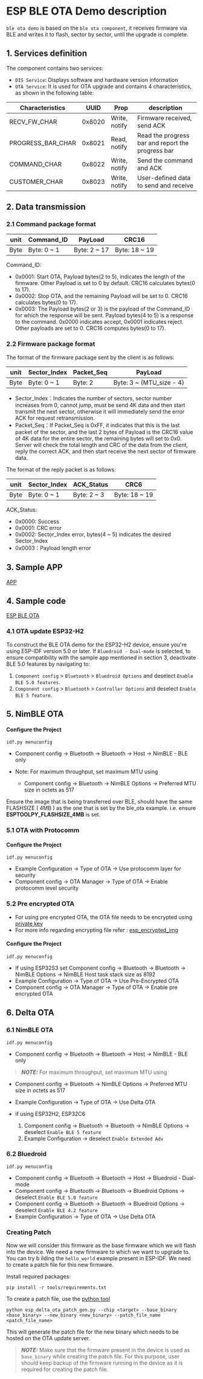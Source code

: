 # ESP BLE OTA Demo description

``ble ota demo`` is based on the ``ble ota component``, it receives firmware via BLE and writes it to flash, sector by sector, until the upgrade is complete.

## 1. Services definition

The component contains two services:

- `DIS Service`: Displays software and hardware version information
- `OTA Service`: It is used for OTA upgrade and contains 4 characteristics, as shown in the following table:

|  Characteristics   | UUID  |  Prop   | description  |
|  ----  | ----  |  ----  | ----  |
|  RECV_FW_CHAR | 0x8020 | Write, notify  | Firmware received, send ACK |
|  PROGRESS_BAR_CHAR  | 0x8021 | Read, notify  | Read the progress bar and report the progress bar |
|  COMMAND_CHAR  | 0x8022 | Write, notify  | Send the command and ACK |
|  CUSTOMER_CHAR  | 0x8023 | Write, notify  | User-defined data to send and receive |

## 2. Data transmission

### 2.1 Command package format

|  unit   | Command_ID  |  PayLoad   | CRC16  |
|  ----  | ----  |  ----  | ----  |
|  Byte | Byte: 0 ~ 1 | Byte: 2 ~ 17  | Byte: 18 ~ 19 |

Command_ID:

- 0x0001: Start OTA, Payload bytes(2 to 5), indicates the length of the firmware. Other Payload is set to 0 by default. CRC16 calculates bytes(0 to 17).
- 0x0002: Stop OTA, and the remaining Payload will be set to 0. CRC16 calculates bytes(0 to 17).
- 0x0003: The Payload bytes(2 or 3) is the payload of the Command_ID for which the response will be sent. Payload bytes(4 to 5) is a response to the command. 0x0000 indicates accept, 0x0001 indicates reject. Other payloads are set to 0. CRC16 computes bytes(0 to 17).

### 2.2 Firmware package format

The format of the firmware package sent by the client is as follows:

|  unit   | Sector_Index  |  Packet_Seq   | PayLoad  |
|  ----  | ----  |  ----  | ----  |
|  Byte | Byte: 0 ~ 1 | Byte: 2  | Byte: 3 ~ (MTU_size - 4) |

- Sector_Index：Indicates the number of sectors, sector number increases from 0, cannot jump, must be send 4K data and then start transmit the next sector, otherwise it will immediately send the error ACK for request retransmission.
- Packet_Seq：If Packet_Seq is 0xFF, it indicates that this is the last packet of the sector, and the last 2 bytes of Payload is the CRC16 value of 4K data for the entire sector, the remaining bytes will set to 0x0. Server will check the total length and CRC of the data from the client, reply the correct ACK, and then start receive the next sector of firmware data.

The format of the reply packet is as follows:

|  unit   | Sector_Index  |  ACK_Status   | CRC6  |
|  ----  | ----  |  ----  | ----  |
|  Byte | Byte: 0 ~ 1 | Byte: 2 ~ 3  | Byte: 18 ~ 19 |

ACK_Status:

- 0x0000: Success
- 0x0001: CRC error
- 0x0002: Sector_Index error, bytes(4 ~ 5) indicates the desired Sector_Index
- 0x0003：Payload length error

## 3.  Sample APP

[APP](https://github.com/EspressifApps/esp-ble-ota-android/releases/tag/rc)

## 4. Sample code

[ESP BLE OTA](https://github.com/espressif/esp-iot-solution/tree/master/examples/bluetooth/ble_ota)

### 4.1 OTA update ESP32-H2

To construct the BLE OTA demo for the ESP32-H2 device, ensure you're using ESP-IDF version 5.0 or later. If `Bluedroid - Dual-mode` is selected, to ensure compatibility with the sample app mentioned in section 3, deactivate BLE 5.0 features by navigating to:

1. `Component config` > `Bluetooth` > `Bluedroid Options` and deselect `Enable BLE 5.0 features`.
2. `Component config` > `Bluetooth` > `Controller Options` and deselect `Enable BLE 5 feature`.

## 5. NimBLE OTA

#### Configure the Project

`idf.py menuconfig`

- Component config → Bluetooth → Bluetooth → Host → NimBLE - BLE only

- Note: For maximum throughput, set maximum MTU using

  - Component config → Bluetooth → NimBLE Options → Preferred MTU size in octets as 517

Ensure the image that is being transferred over BLE, should have the same FLASHSIZE ( 4MB ) as the one that is set by the ble_ota example. i.e. ensure **ESPTOOLPY_FLASHSIZE_4MB** is set.

### 5.1 OTA with Protocomm

#### Configure the Project

`idf.py menuconfig`

- Example Configuration → Type of OTA → Use protocomm layer for security
- Component config → OTA Manager → Type of OTA → Enable protocomm level security

### 5.2 Pre encrypted OTA

- For using pre encrypted OTA, the OTA file needs to be encrypted using [private key](../ble_ota/rsa_key/private.pem)
- For more info regarding encrypting file refer : [esp_encrypted_img](https://github.com/espressif/idf-extra-components/tree/master/esp_encrypted_img)

#### Configure the Project

`idf.py menuconfig`

- If using ESP32S3 set Component config → Bluetooth → Bluetooth → NimBLE Options → NimBLE Host task stack size as 8192
- Example Configuration → Type of OTA → Use Pre-Encrypted OTA
- Component config → OTA Manager → Type of OTA → Enable pre encrypted OTA

## 6. Delta OTA

### 6.1  NimBLE OTA

`idf.py menuconfig`

- Component config → Bluetooth → Bluetooth → Host → NimBLE - BLE only

> **_NOTE:_** For maximum throughput, set maximum MTU using

- Component config → Bluetooth → NimBLE Options → Preferred MTU size in octets as 517

- Example Configuration → Type of OTA → Use Delta OTA

- if using ESP32H2, ESP32C6
    1. Component config → Bluetooth → Bluetooth → NimBLE Options → deselect `Enable BLE 5 feature`
    2. Example Configuration → deselect `Enable Extended Adv`

### 6.2 Bluedroid

`idf.py menuconfig`

- Component config → Bluetooth → Bluetooth → Host → Bluedroid - Dual-mode
- Component config → Bluetooth → Bluetooth → Bluedroid Options → deselect `Enable BLE 5.0 feature`
- Component config → Bluetooth → Bluetooth → Bluedroid Options → deselect `Enable BLE 4.2 feature`
- Example Configuration → Type of OTA → Use Delta OTA

### Creating Patch

Now we will consider this firmware as the base firmware which we will flash into the device. We need a new firmware to which we want to upgrade to. You can try b
ilding the `hello_world` example present in ESP-IDF.
We need to create a patch file for this new firmware.

Install required packages:
```
pip install -r tools/requirements.txt
```

To create a patch file, use the [python tool](./tools/esp_delta_ota_patch_gen.py)
```
python esp_delta_ota_patch_gen.py --chip <target> --base_binary <base_binary> --new_binary <new_binary> --patch_file_name <patch_file_name>
```

This will generate the patch file for the new binary which needs to be hosted on the OTA update server.

> **_NOTE:_** Make sure that the firmware present in the device is used as `base_binary` while creating the patch file. For this purpose, user should keep backup
of the firmware running in the device as it is required for creating the patch file.
